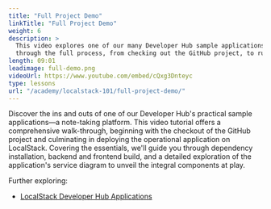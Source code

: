 ```yaml
---
title: "Full Project Demo"
linkTitle: "Full Project Demo"
weight: 6
description: >
  This video explores one of our many Developer Hub sample applications, a note-taking application. We'll take you
  through the full process, from checking out the GitHub project, to running the functioning app on LocalStack. 
length: 09:01
leadimage: full-demo.png
videoUrl: https://www.youtube.com/embed/cQxg3Dnteyc
type: lessons
url: "/academy/localstack-101/full-project-demo/"
---
```


Discover the ins and outs of one of our Developer Hub's practical sample applications—a note-taking platform. 
This video tutorial offers a comprehensive walk-through, beginning with the checkout of the GitHub project and
culminating in deploying the operational application on LocalStack. Covering the essentials, we'll guide you
through dependency installation, backend and frontend build, and a detailed exploration of the application's service
diagram to unveil the integral components at play.

Further exploring:

- [LocalStack Developer Hub Applications](https://docs.localstack.cloud/applications)